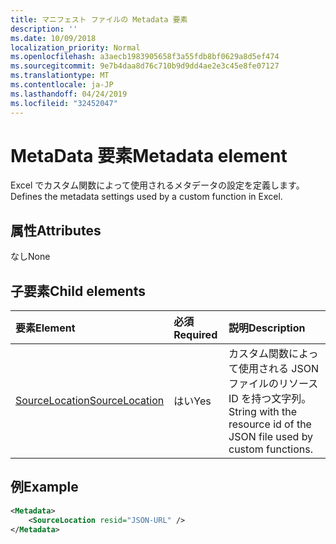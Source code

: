 ```yaml
---
title: マニフェスト ファイルの Metadata 要素
description: ''
ms.date: 10/09/2018
localization_priority: Normal
ms.openlocfilehash: a3aecb1983905658f3a55fdb8bf0629a8d5ef474
ms.sourcegitcommit: 9e7b4daa8d76c710b9d9dd4ae2e3c45e8fe07127
ms.translationtype: MT
ms.contentlocale: ja-JP
ms.lasthandoff: 04/24/2019
ms.locfileid: "32452047"
---
```

# <a name="metadata-element"></a><span data-ttu-id="0c32b-102">MetaData 要素</span><span class="sxs-lookup"><span data-stu-id="0c32b-102">Metadata element</span></span>

<span data-ttu-id="0c32b-103">Excel でカスタム関数によって使用されるメタデータの設定を定義します。</span><span class="sxs-lookup"><span data-stu-id="0c32b-103">Defines the metadata settings used by a custom function in Excel.</span></span>

## <a name="attributes"></a><span data-ttu-id="0c32b-104">属性</span><span class="sxs-lookup"><span data-stu-id="0c32b-104">Attributes</span></span>

<span data-ttu-id="0c32b-105">なし</span><span class="sxs-lookup"><span data-stu-id="0c32b-105">None</span></span>

## <a name="child-elements"></a><span data-ttu-id="0c32b-106">子要素</span><span class="sxs-lookup"><span data-stu-id="0c32b-106">Child elements</span></span>

|  <span data-ttu-id="0c32b-107">要素</span><span class="sxs-lookup"><span data-stu-id="0c32b-107">Element</span></span>  |  <span data-ttu-id="0c32b-108">必須</span><span class="sxs-lookup"><span data-stu-id="0c32b-108">Required</span></span>  |  <span data-ttu-id="0c32b-109">説明</span><span class="sxs-lookup"><span data-stu-id="0c32b-109">Description</span></span>  |
|:-----|:-----|:-----|
|  [<span data-ttu-id="0c32b-110">SourceLocation</span><span class="sxs-lookup"><span data-stu-id="0c32b-110">SourceLocation</span></span>](customfunctionssourcelocation.md)  |  <span data-ttu-id="0c32b-111">はい</span><span class="sxs-lookup"><span data-stu-id="0c32b-111">Yes</span></span>  | <span data-ttu-id="0c32b-112">カスタム関数によって使用される JSON ファイルのリソース ID を持つ文字列。</span><span class="sxs-lookup"><span data-stu-id="0c32b-112">String with the resource id of the JSON file used by custom functions.</span></span> |

## <a name="example"></a><span data-ttu-id="0c32b-113">例</span><span class="sxs-lookup"><span data-stu-id="0c32b-113">Example</span></span>

```xml
<Metadata>
    <SourceLocation resid="JSON-URL" />
</Metadata>
```
